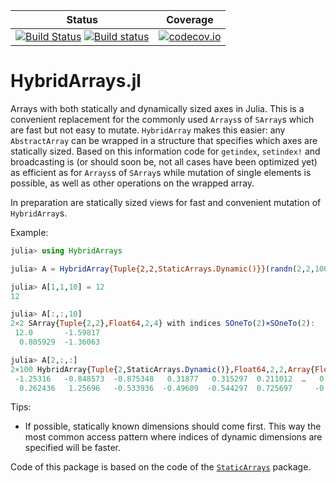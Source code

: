 | Status | Coverage |
| :----: | :----: |
| [![Build Status](https://travis-ci.com/mateuszbaran/HybridArrays.jl.svg?branch=master)](https://travis-ci.com/mateuszbaran/HybridArrays.jl) [![Build status](https://ci.appveyor.com/api/projects/status/72nb8pp4pp6e2q7x?svg=true)](https://ci.appveyor.com/project/mateuszbaran/hybridarrays-jl) | [ ![codecov.io](http://codecov.io/github/mateuszbaran/HybridArrays.jl/coverage.svg?branch=master)](http://codecov.io/github/mateuszbaran/HybridArrays.jl?branch=master) |

# HybridArrays.jl

Arrays with both statically and dynamically sized axes in Julia. This is a convenient replacement for the commonly used `Arrays`s of `SArray`s which are fast but not easy to mutate. `HybridArray` makes this easier: any `AbstractArray` can be wrapped in a structure that specifies which axes are statically sized. Based on this information code for `getindex`, `setindex!` and broadcasting is (or should soon be, not all cases have been optimized yet) as efficient as for `Arrays`s of `SArray`s while mutation of single elements is possible, as well as other operations on the wrapped array.

In preparation are statically sized views for fast and convenient mutation of `HybridArray`s.

Example:
```julia
julia> using HybridArrays

julia> A = HybridArray{Tuple{2,2,StaticArrays.Dynamic()}}(randn(2,2,100));

julia> A[1,1,10] = 12
12

julia> A[:,:,10]
2×2 SArray{Tuple{2,2},Float64,2,4} with indices SOneTo(2)×SOneTo(2):
 12.0       -1.59817
  0.805929  -1.36063

julia> A[2,:,:]
2×100 HybridArray{Tuple{2,StaticArrays.Dynamic()},Float64,2,2,Array{Float64,2}} with indices SOneTo(2)×Base.OneTo(100):
 -1.25316   -0.848573  -0.875348   0.31877   0.315297  0.211012  …   0.99563   -0.137054  -0.0793494  -0.345719   1.05423   -0.185278
  0.262436   1.25696   -0.533936  -0.49609  -0.544297  0.725697     -0.772447   0.407075   0.604891   -2.30221   -0.830824  -0.204973
```

Tips:
  - If possible, statically known dimensions should come first. This way the most common access pattern where indices of dynamic dimensions are specified will be faster.

Code of this package is based on the code of the [`StaticArrays`](https://github.com/JuliaArrays/StaticArrays.jl) package.
